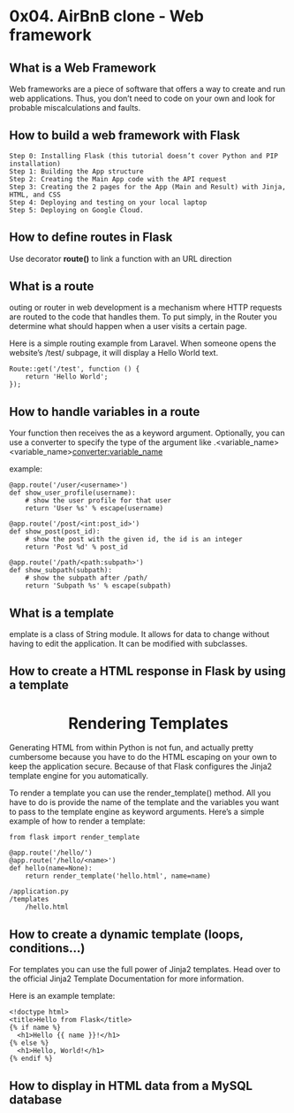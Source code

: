 # 0x04. AirBnB clone - Web framework

## What is a Web Framework

Web frameworks are a piece of software that offers a way to create and run web applications. Thus, you don’t need to code on your own and look for probable miscalculations and faults.

## How to build a web framework with Flask

    Step 0: Installing Flask (this tutorial doesn’t cover Python and PIP installation)
    Step 1: Building the App structure
    Step 2: Creating the Main App code with the API request
    Step 3: Creating the 2 pages for the App (Main and Result) with Jinja, HTML, and CSS
    Step 4: Deploying and testing on your local laptop
    Step 5: Deploying on Google Cloud.

## How to define routes in Flask

Use decorator **route()** to link a function with an URL direction

## What is a route

outing or router in web development is a mechanism where HTTP requests are routed to the code that handles them. To put simply, in the Router you determine what should happen when a user visits a certain page.

Here is a simple routing example from Laravel. When someone opens the website’s /test/ subpage, it will display a Hello World text.

```
Route::get('/test', function () { 
    return 'Hello World';
});
```

## How to handle variables in a route

Your function then receives the as a keyword argument. Optionally, you can use a converter to specify the type of the argument like .<variable_name><variable_name><converter:variable_name>

example:
```
@app.route('/user/<username>')
def show_user_profile(username):
    # show the user profile for that user
    return 'User %s' % escape(username)

@app.route('/post/<int:post_id>')
def show_post(post_id):
    # show the post with the given id, the id is an integer
    return 'Post %d' % post_id

@app.route('/path/<path:subpath>')
def show_subpath(subpath):
    # show the subpath after /path/
    return 'Subpath %s' % escape(subpath)
```

## What is a template

emplate is a class of String module. It allows for data to change without having to edit the application. It can be modified with subclasses.

## How to create a HTML response in Flask by using a template
<h1 align=center>Rendering Templates </h1>
Generating HTML from within Python is not fun, and actually pretty cumbersome because you have to do the HTML escaping on your own to keep the application secure. Because of that Flask configures the Jinja2 template engine for you automatically.

To render a template you can use the render_template() method. All you have to do is provide the name of the template and the variables you want to pass to the template engine as keyword arguments. Here’s a simple example of how to render a template:

```
from flask import render_template

@app.route('/hello/')
@app.route('/hello/<name>')
def hello(name=None):
    return render_template('hello.html', name=name)
```
```
/application.py
/templates
    /hello.html
```

## How to create a dynamic template (loops, conditions…)
For templates you can use the full power of Jinja2 templates. Head over to the official Jinja2 Template Documentation for more information.

Here is an example template:
```
<!doctype html>
<title>Hello from Flask</title>
{% if name %}
  <h1>Hello {{ name }}!</h1>
{% else %}
  <h1>Hello, World!</h1>
{% endif %}
```
## How to display in HTML data from a MySQL database